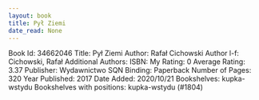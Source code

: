 ```yaml
---
layout: book
title: Pył Ziemi
date_read: None
---
```


Book Id: 34662046
Title: Pył Ziemi
Author: Rafał Cichowski
Author l-f: Cichowski, Rafał
Additional Authors: 
ISBN: 
My Rating: 0
Average Rating: 3.37
Publisher: Wydawnictwo SQN
Binding: Paperback
Number of Pages: 320
Year Published: 2017
Date Added: 2020/10/21
Bookshelves: kupka-wstydu
Bookshelves with positions: kupka-wstydu (#1804)

